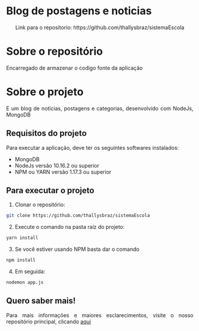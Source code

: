 # Blog de postagens e noticias

<p align="center">Link para o repositorio: https://github.com/thallysbraz/sistemaEscola</p>

# Sobre o repositório

<p align="justify"> Encarregado de armazenar o codigo fonte da aplicação</p>

# Sobre o projeto

<p align="justify">E um blog de noticias, postagens e categorias, desenvolvido com NodeJs, MongoDB</p>

## Requisitos do projeto

<p align="justify">Para executar a aplicação, deve ter os seguintes softwares instalados:</p>

<ul>

<li> MongoDB</li>
<li> NodeJs versão 10.16.2 ou superior</li>
<li> NPM ou YARN versão 1.17.3 ou superior</li>

</ul>

## Para executar o projeto

1. Clonar o repositório:

```bash
git clone https://github.com/thallysbraz/sistemaEscola
```

2. Execute o comando na pasta raíz do projeto:

```bash
yarn install
```

3. Se você estiver usando NPM basta dar o comando

```bash
npm install
```

4. Em seguida:

```bash
nodemon app.js
```

## Quero saber mais!

<p align="justify">Para mais informações e maiores esclarecimentos, visite o nosso repositório principal, 
clicando <a href="https://github.com/fga-eps-mds/2019.1-Ludum">aqui</a></p>
